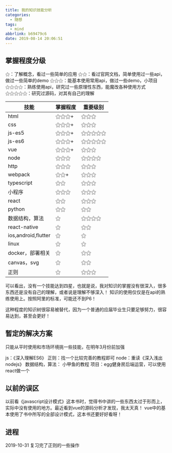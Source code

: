 ```yaml
---
title: 我的知识技能分析
categories:
  - 随想
tags:
  - mind
abbrlink: b69479c6
date: 2019-08-14 20:06:51
---
```


## 掌握程度分级
⚝：了解概念，看过一些简单的应用
⚝⚝：看过官网文档，简单使用过一些api，做过一些简单的demo
⚝⚝⚝：能基本使用常用api，做过一些demo，小项目
⚝⚝⚝⚝：熟练使用api，研究过一些原理性东西，能魔改各种使用方式
⚝⚝⚝⚝⚝：研究过源码，对其有自己的理解

|  技能   | 掌握程度  | 重要级别 |
|  ----  | ----  | ----  |
| html  | ⚝⚝⚝+ | ⚝⚝⚝  |
| css  | ⚝⚝⚝+ | ⚝⚝⚝  |
| js-es5  | ⚝⚝⚝+ | ⚝⚝⚝⚝⚝  |
| js-es6  | ⚝⚝⚝+ | ⚝⚝⚝⚝⚝  |
| vue  | ⚝⚝⚝+ | ⚝⚝⚝  |
| node  | ⚝⚝⚝ | ⚝⚝⚝⚝  |
| http  | ⚝⚝⚝ | ⚝⚝⚝  |
| webpack  | ⚝⚝+ | ⚝⚝⚝  |
| typescript  | ⚝⚝ | ⚝⚝⚝  |
| 小程序  | ⚝⚝⚝ | ⚝⚝⚝  |
| react  | ⚝⚝ | ⚝⚝⚝  |
| python  | ⚝⚝ | ⚝⚝  |
| 数据结构，算法 | ⚝ | ⚝⚝⚝⚝  |
| react-native  | ⚝ | ⚝⚝  |
| ios,android,flutter  | ⚝ | ⚝  |
| linux  | ⚝ | ⚝  |
| docker，部署相关  | ⚝ | ⚝⚝  |
| canvas，svg  | ⚝ | ⚝⚝  |
| 正则  | ⚝ | ⚝⚝⚝  |

可以看出，没有一个技能达到四星，也就是说，我对知识的掌握没有很深入，很多东西还是没有自己的理解，或者说是理解不够深入！
知识的使用仅仅是在api的熟练使用上。按照阿里的标准，可能还不到P6！

这种程度的知识树很容易被替代，因为一个普通的应届毕业生只要足够努力，很容易达到，甚至会更好！

## 暂定的解决方案

只能从平时使用和市场环境挑一些技能，在明年3月份前加强

js：《深入理解ES6》
正则：找一个比较完善的教程即可
node：重读《深入浅出nodejs》
数据结构，算法： 小甲鱼的教程
项目：egg健身房后端运营，可以使用react做一个

## 以前的误区

以前看《javascript设计模式》这本书时，觉得书中讲的一些东西太过于形而上，实际中没有使用的地方。最近看到vue的源码分析才发现，我太天真！
vue中的基本使用了书中所写的全部设计模式，这本书还要好好看呀！


## 进程

2019-10-31 复习完了正则的一些操作